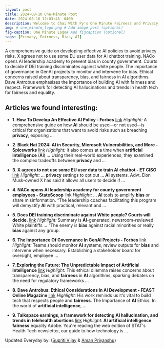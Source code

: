 ```yaml
---
layout: post
title: 2024-08-10 One-Minute Post
date: 2024-08-10 12:03:43 -0400
description: Welcome to Chai With Py's One Minute Fairness and Privacy, which aims to provide you the current happenings in the world of Fairness, Privacy, and AI.
img: # one_minute_logo.png # Add image post (optional)
fig-caption: One Minute Logo# Add figcaption (optional)
tags: [Privacy, Fairness, Bias, AI]
---
```


A comprehensive guide on developing effective AI policies to avoid privacy risks. X agrees not to use some EU user data for AI chatbot training. NACo opens AI leadership academy to prevent bias in county government. Courts to decide if DEI training discriminates against white people. The importance of governance in GenAI projects to monitor and intervene for bias. Ethical concerns raised about transparency, bias, and fairness in AI algorithms. Dave Antrobus emphasizes the importance of building AI with fairness and respect. Framework for detecting AI hallucinations and trends in health tech for fairness and equality.

## Articles we found interesting:

- **1. How To Develop An Effective <b>AI</b> Policy - Forbes** [link](https://www.forbes.com/sites/bernardmarr/2024/08/09/how-to-develop-an-effective-ai-policy/)
_Highlight:_ A comprehensive guide on how <b>AI</b> should be used—or not used—is critical for organizations that want to avoid risks such as breaching <b>privacy</b>, exposing&nbsp;...

- **2. Black Hat 2024: <b>AI</b> in Security, Microsoft Vulnerabilities, and More - Spiceworks** [link](https://www.spiceworks.com/it-security/security-general/articles/black-hat-2024-ai-in-security-microsoft-vulnerabilities-and-more/)
_Highlight:_ It also comes at a time when <b>artificial intelligence</b> (<b>AI</b>) ... Using their real-world experiences, they examined the complex tradeoffs between <b>privacy</b> and&nbsp;...

- **3. X agrees to not use some EU user data to train <b>AI</b> chatbot - ET CISO** [link](https://ciso.economictimes.indiatimes.com/news/grc/x-agrees-to-not-use-some-eu-user-data-to-train-ai-chatbot/112392527%3Futm_source%3Dlatest_news%26utm_medium%3Dhomepage)
_Highlight:_ ... <b>privacy</b> settings to opt out ... <b>AI</b> systems. Advt. Elon Musk-owned X has said it allows all users to decide if&nbsp;...

- **4. NACo opens <b>AI</b> leadership academy for county government employees - StateScoop** [link](https://statescoop.com/naco-county-government-ai-leadership-academy/)
_Highlight:_ ... <b>AI</b> tools to amplify <b>bias</b> or share misinformation. “The leadership coaches facilitating this program will demystify <b>AI</b> with practical, relevant and&nbsp;...

- **5. Does DEI training discriminate against White people? Courts will decide.** [link](https://www.washingtonpost.com/business/2024/08/09/dei-training-court-cases-discrimination/)
_Highlight:_ Summary is <b>AI</b>-generated, newsroom-reviewed. White plaintiffs ... “The enemy is <b>bias</b> against racial minorities or really <b>bias</b> against any group.

- **6. The Importance Of Governance In GenAI Projects - Forbes** [link](https://www.forbes.com/sites/forbestechcouncil/2024/08/09/the-importance-of-governance-in-genai-projects/)
_Highlight:_ Teams should monitor <b>AI</b> systems, review outputs for <b>bias</b> and intervene when necessary. Establishing a stakeholder board for oversight, employee&nbsp;...

- **7. Exploring the Future: The Unpredictable Impact of <b>Artificial Intelligence</b>** [link](https://elblog.pl/2024/08/10/exploring-the-future-the-unpredictable-impact-of-artificial-intelligence/)
_Highlight:_ This ethical dilemma raises concerns about transparency, bias, and <b>fairness</b> in <b>AI</b> algorithms, sparking debates on the need for regulatory frameworks&nbsp;...

- **8. Dave Antrobus: Ethical Considerations in <b>AI</b> Development - FEAST Online Magazine** [link](https://www.feastmagazine.org/ai/dave-antrobus-ethical-considerations-in-ai-development/)
_Highlight:_ His work reminds us it&#39;s vital to build tech that respects people and <b>fairness</b>. The Importance of <b>AI</b> Ethics. In the world of <b>artificial intelligence</b>,&nbsp;...

- **9. Talkspace earnings, a framework for detecting <b>AI</b> hallucination, and trends in telehealth abortions** [link](https://www.statnews.com/2024/08/08/health-tech-talkspace-ai-hallucination-telehealth-abortion-trends/)
_Highlight:_ <b>AI artificial intelligence fairness</b> equality Adobe. You&#39;re reading the web edition of STAT&#39;s Health Tech newsletter, our guide to how technology is&nbsp;...


Updated Everyday by: (<a href="https://supritivijay.github.io/">Supriti Vijay</a> & <a href="https://amanpriyanshu.github.io/">Aman Priyanshu</a>)
